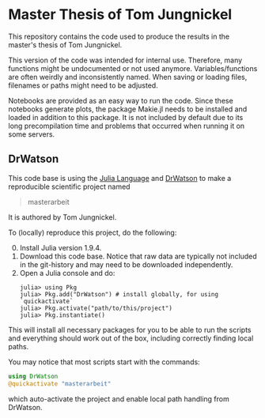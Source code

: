# Master Thesis of Tom Jungnickel

This repository contains the code used to produce the results in the master's thesis of Tom Jungnickel.

This version of the code was intended for internal use. Therefore, many functions might be undocumented or not used anymore.
Variables/functions are often weirdly and inconsistently named.
When saving or loading files, filenames or paths might need to be adjusted.

Notebooks are provided as an easy way to run the code. 
Since these notebooks generate plots, the package Makie.jl needs to be installed and loaded in addition to this package. 
It is not included by default due to its long precompilation time and problems that occurred when running it on some servers.

## DrWatson

This code base is using the [Julia Language](https://julialang.org/) and
[DrWatson](https://juliadynamics.github.io/DrWatson.jl/stable/)
to make a reproducible scientific project named
> masterarbeit

It is authored by Tom Jungnickel.

To (locally) reproduce this project, do the following:

0. Install Julia version 1.9.4.
1. Download this code base. Notice that raw data are typically not included in the
   git-history and may need to be downloaded independently.
2. Open a Julia console and do:
   ```
   julia> using Pkg
   julia> Pkg.add("DrWatson") # install globally, for using `quickactivate`
   julia> Pkg.activate("path/to/this/project")
   julia> Pkg.instantiate()
   ```

This will install all necessary packages for you to be able to run the scripts and
everything should work out of the box, including correctly finding local paths.

You may notice that most scripts start with the commands:
```julia
using DrWatson
@quickactivate "masterarbeit"
```
which auto-activate the project and enable local path handling from DrWatson.
